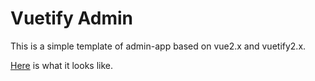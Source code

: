 # Vuetify Admin

This is a simple template of admin-app based on vue2.x and vuetify2.x.

[Here](https://tkzt.github.io/vuetify-admin) is what it looks like.
